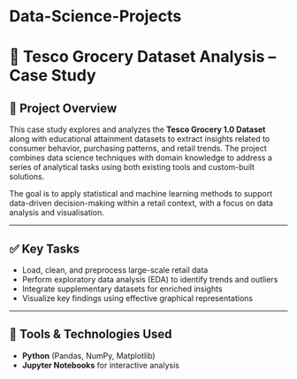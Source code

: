 # Data-Science-Projects
# 🛒 Tesco Grocery Dataset Analysis – Case Study

## 📌 Project Overview

This case study explores and analyzes the **Tesco Grocery 1.0 Dataset** along with educational attainment datasets to extract insights related to consumer behavior, purchasing patterns, and retail trends. The project combines data science techniques with domain knowledge to address a series of analytical tasks using both existing tools and custom-built solutions.

The goal is to apply statistical and machine learning methods to support data-driven decision-making within a retail context, with a focus on data analysis and visualisation.

---

## ✅ Key Tasks

- Load, clean, and preprocess large-scale retail data
- Perform exploratory data analysis (EDA) to identify trends and outliers
- Integrate supplementary datasets for enriched insights
- Visualize key findings using effective graphical representations

---

## 🧰 Tools & Technologies Used

- **Python** (Pandas, NumPy, Matplotlib)
- **Jupyter Notebooks** for interactive analysis


